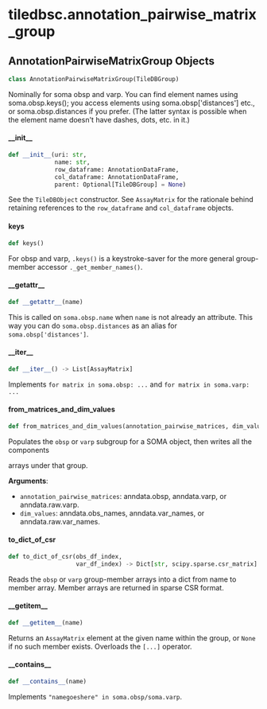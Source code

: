 <a id="tiledbsc.annotation_pairwise_matrix_group"></a>

# tiledbsc.annotation\_pairwise\_matrix\_group

<a id="tiledbsc.annotation_pairwise_matrix_group.AnnotationPairwiseMatrixGroup"></a>

## AnnotationPairwiseMatrixGroup Objects

```python
class AnnotationPairwiseMatrixGroup(TileDBGroup)
```

Nominally for soma obsp and varp. You can find element names using soma.obsp.keys(); you access
elements using soma.obsp['distances'] etc., or soma.obsp.distances if you prefer.  (The latter
syntax is possible when the element name doesn't have dashes, dots, etc. in it.)

<a id="tiledbsc.annotation_pairwise_matrix_group.AnnotationPairwiseMatrixGroup.__init__"></a>

#### \_\_init\_\_

```python
def __init__(uri: str,
             name: str,
             row_dataframe: AnnotationDataFrame,
             col_dataframe: AnnotationDataFrame,
             parent: Optional[TileDBGroup] = None)
```

See the `TileDBObject` constructor.
See `AssayMatrix` for the rationale behind retaining references to the `row_dataframe` and
`col_dataframe` objects.

<a id="tiledbsc.annotation_pairwise_matrix_group.AnnotationPairwiseMatrixGroup.keys"></a>

#### keys

```python
def keys()
```

For obsp and varp, `.keys()` is a keystroke-saver for the more general group-member
accessor `._get_member_names()`.

<a id="tiledbsc.annotation_pairwise_matrix_group.AnnotationPairwiseMatrixGroup.__getattr__"></a>

#### \_\_getattr\_\_

```python
def __getattr__(name)
```

This is called on `soma.obsp.name` when `name` is not already an attribute.
This way you can do `soma.obsp.distances` as an alias for `soma.obsp['distances']`.

<a id="tiledbsc.annotation_pairwise_matrix_group.AnnotationPairwiseMatrixGroup.__iter__"></a>

#### \_\_iter\_\_

```python
def __iter__() -> List[AssayMatrix]
```

Implements `for matrix in soma.obsp: ...` and `for matrix in soma.varp: ...`

<a id="tiledbsc.annotation_pairwise_matrix_group.AnnotationPairwiseMatrixGroup.from_matrices_and_dim_values"></a>

#### from\_matrices\_and\_dim\_values

```python
def from_matrices_and_dim_values(annotation_pairwise_matrices, dim_values)
```

Populates the `obsp` or `varp` subgroup for a SOMA object, then writes all the components

arrays under that group.

**Arguments**:

- `annotation_pairwise_matrices`: anndata.obsp, anndata.varp, or anndata.raw.varp.
- `dim_values`: anndata.obs_names, anndata.var_names, or anndata.raw.var_names.

<a id="tiledbsc.annotation_pairwise_matrix_group.AnnotationPairwiseMatrixGroup.to_dict_of_csr"></a>

#### to\_dict\_of\_csr

```python
def to_dict_of_csr(obs_df_index,
                   var_df_index) -> Dict[str, scipy.sparse.csr_matrix]
```

Reads the `obsp` or `varp` group-member arrays into a dict from name to member array.
Member arrays are returned in sparse CSR format.

<a id="tiledbsc.annotation_pairwise_matrix_group.AnnotationPairwiseMatrixGroup.__getitem__"></a>

#### \_\_getitem\_\_

```python
def __getitem__(name)
```

Returns an `AssayMatrix` element at the given name within the group, or `None` if no such
member exists.  Overloads the `[...]` operator.

<a id="tiledbsc.annotation_pairwise_matrix_group.AnnotationPairwiseMatrixGroup.__contains__"></a>

#### \_\_contains\_\_

```python
def __contains__(name)
```

Implements `"namegoeshere" in soma.obsp/soma.varp`.

